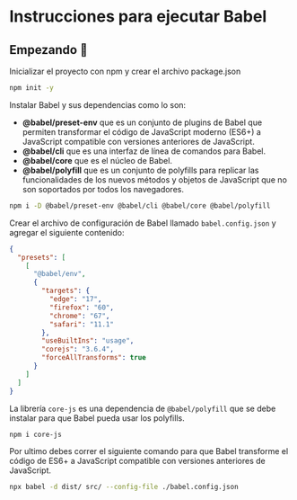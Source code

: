 # Instrucciones para ejecutar Babel

## Empezando 🚀

Inicializar el proyecto con npm y crear el archivo package.json

```bash
npm init -y
```

Instalar Babel y sus dependencias como lo son:

- **@babel/preset-env** que es un conjunto de plugins de Babel que permiten transformar el código de JavaScript moderno (ES6+) a JavaScript compatible con versiones anteriores de JavaScript.
- **@babel/cli** que es una interfaz de línea de comandos para Babel.
- **@babel/core** que es el núcleo de Babel.
- **@babel/polyfill** que es un conjunto de polyfills para replicar las funcionalidades de los nuevos métodos y objetos de JavaScript que no son soportados por todos los navegadores.

```bash
npm i -D @babel/preset-env @babel/cli @babel/core @babel/polyfill
```

Crear el archivo de configuración de Babel llamado `babel.config.json` y agregar el siguiente contenido:

```json
{
  "presets": [
    [
      "@babel/env",
      {
        "targets": {
          "edge": "17",
          "firefox": "60",
          "chrome": "67",
          "safari": "11.1"
        },
        "useBuiltIns": "usage",
        "corejs": "3.6.4",
        "forceAllTransforms": true
      }
    ]
  ]
}
```

La librería `core-js` es una dependencia de `@babel/polyfill` que se debe instalar para que Babel pueda usar los polyfills.

```bash
npm i core-js
```

Por ultimo debes correr el siguiente comando para que Babel transforme el código de ES6+ a JavaScript compatible con versiones anteriores de JavaScript.

```bash
npx babel -d dist/ src/ --config-file ./babel.config.json
```
